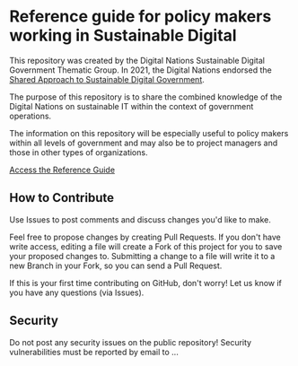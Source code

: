 # Reference guide for policy makers working in Sustainable Digital
This repository was created by the Digital Nations Sustainable Digital Government Thematic Group. In 2021, the Digital Nations endorsed the [Shared Approach to Sustainable Digital Government](https://www.canada.ca/en/government/system/digital-government/digital-nations/digital-nations-shared-approach-sustainable-digital-government.html).

The purpose of this repository is to share the combined knowledge of the Digital Nations on sustainable IT within the context of government operations.

The information on this repository will be especially useful to policy makers within all levels of government and may also be to project managers and those in other types of organizations.

[Access the Reference Guide](../en/mobile-phones.md)

## How to Contribute
Use Issues to post comments and discuss changes you'd like to make.

Feel free to propose changes by creating Pull Requests. If you don't have write access, editing a file will create a Fork of this project for you to save your proposed changes to. Submitting a change to a file will write it to a new Branch in your Fork, so you can send a Pull Request.

If this is your first time contributing on GitHub, don't worry! Let us know if you have any questions (via Issues).

## Security
Do not post any security issues on the public repository! Security vulnerabilities must be reported by email to ...
